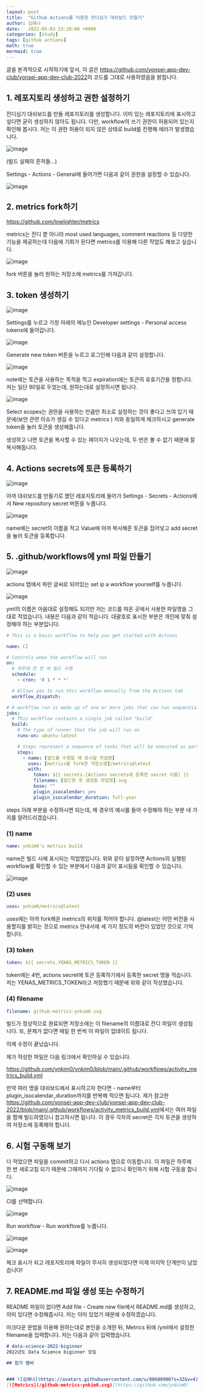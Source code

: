```yaml
---
layout: post
title:  "Github Actions를 이용한 잔디심기 대쉬보드 만들기"
author: 김예나
date:   2022-05-03 23:20:00 +0900
categories: [study]
tags: [github actions]
math: true
mermaid: true
---
```



글을 본격적으로 시작하기에 앞서, 이 글은 <https://github.com/yonsei-app-dev-club/yonsei-app-dev-club-2022>의 코드를 그대로 사용하였음을 밝힙니다.


## 1\. 레포지토리 생성하고 권한 설정하기


잔디심기 대쉬보드를 만들 레포지토리를 생성합니다. 이미 있는 레포지토리에 표시하고 싶다면 굳이 생성하지 않아도 됩니다. 다만, workflow의 쓰기 권한이 허용되어 있는지 확인해 봅시다. 저는 이 권한 허용이 되지 않은 상태로 build를 진행해 에러가 발생했습니다.


![image](https://user-images.githubusercontent.com/80688900/166449024-e2b54b39-49be-4ca9-970e-a733cc692218.png)

(빌드 실패의 흔적들...)


Settings - Actions - General에 들어가면 다음과 같이 권한을 설정할 수 있습니다.


![image](https://user-images.githubusercontent.com/80688900/166455246-c7c05aae-0ffc-4fde-8896-11155a84ba7f.png)


## 2\. metrics fork하기


<https://github.com/lowlighter/metrics>


metrics는 잔디 뿐 아니라 most used languages, comment reactions 등 다양한 기능을 제공하는데 다음에 기회가 된다면 metrics를 이용해 다른 작업도 해보고 싶습니다.


![image](https://user-images.githubusercontent.com/80688900/166453963-3e56272d-0944-42b1-a3d0-5df742530fbc.png)


fork 버튼을 눌러 원하는 저장소에 metrics를 가져갑니다.


## 3\. token 생성하기


![image](https://user-images.githubusercontent.com/80688900/166455448-7f74c879-4963-47b7-8565-97796330783a.png)


Settings를 누르고 가장 아래의 메뉴인 Developer settings - Personal access tokens에 들어갑니다.


![image](https://user-images.githubusercontent.com/80688900/166455680-be8f362d-88f0-4ff0-8b5a-f3dd08676c1e.png)


Generate new token 버튼을 누르고 로그인해 다음과 같이 설정합니다.


![image](https://user-images.githubusercontent.com/80688900/166456264-321880bd-f3c6-44aa-a1de-ebf5da616b35.png)


note에는 토큰을 사용하는 목적을 적고 expiration에는 토큰의 유효기간을 정합니다. 저는 일단 90일로 두었는데, 원하는대로 설정하시면 됩니다.


![image](https://user-images.githubusercontent.com/80688900/166456776-8731927d-d803-4ce6-a2f8-996cd149cfdc.png)


Select scopes는 권한을 사용하는 만큼만 최소로 설정하는 것이 좋다고 쓰여 있기 때문에(보안 관련 이슈가 생길 수 있다고 metrics ) 저와 동일하게 체크하시고 generate token을 눌러 토큰을 생성해줍니다.


생성하고 나면 토큰을 복사할 수 있는 페이지가 나오는데, 두 번은 볼 수 없기 때문에 잘 복사해둡니다.


## 4\. Actions secrets에 토큰 등록하기


![image](https://user-images.githubusercontent.com/80688900/166457746-beb33f48-7239-4d90-bfd9-61ef8dc63adf.png)


아까 대쉬보드를 만들기로 했던 레포지토리에 들어가 Settings - Secrets - Actions에서 New repository secret 버튼을 누릅니다.


![image](https://user-images.githubusercontent.com/80688900/166457877-2e574810-a6f6-49cf-b0de-0e2915969a4a.png)


name에는 secret의 이름을 적고 Value에 아까 복사해준 토큰을 집어넣고 add secret을 눌러 토큰을 등록합니다.


## 5\. .github/workflows에 yml 파일 만들기


![image](https://user-images.githubusercontent.com/80688900/166464567-546c00b0-5f2a-4252-911c-e41f70e9ac73.png)


actions 탭에서 파란 글씨로 되어있는 set ip a workflow yourself를 누릅니다.


![image](https://user-images.githubusercontent.com/80688900/166462552-f863ee7b-70a1-45f8-a816-5544be8c073b.png)


yml의 이름은 마음대로 설정해도 되지만 저는 코드를 따온 곳에서 사용한 파일명을 그대로 적었습니다. 내용은 다음과 같이 적습니다. 대괄호로 표시한 부분은 개인에 맞춰 설정해야 하는 부분입니다.


```yaml
# This is a basic workflow to help you get started with Actions

name: CI

# Controls when the workflow will run
on:
  # 하루에 한 번 씩 빌드 수행
  schedule:
    - cron: '0 1 * * *'

  # Allows you to run this workflow manually from the Actions tab
  workflow_dispatch:

# A workflow run is made up of one or more jobs that can run sequentially or in parallel
jobs:
  # This workflow contains a single job called "build"
  build:
    # The type of runner that the job will run on
    runs-on: ubuntu-latest

    # Steps represent a sequence of tasks that will be executed as part of the job
    steps:
      - name: [빌드를 수행할 때 표시할 작업명]
        uses: [metrics를 fork한 저장소명]/metrics@latest
        with:
          token: ${{ secrets.[Actions secrets에 등록한 secret 이름] }}
          filename: [빌드한 후 생성할 파일명].svg
          base: ""
          plugin_isocalendar: yes
          plugin_isocalendar_duration: full-year
```


steps 아래 부분을 수정하시면 되는데, 제 경우의 예시를 들어 수정해야 하는 부분 네 가지를 알려드리겠습니다.


### (1) name


```yaml
name: ynkim0's metrics build
```


name은 빌드 시에 표시되는 작업명입니다. 위와 같이 설정하면 Actions의 실행된 workflow를 확인할 수 있는 부분에서 다음과 같이 표시됨을 확인할 수 있습니다.


![image](https://user-images.githubusercontent.com/80688900/168099677-871ff878-0570-43a0-8ed9-3b40ebbbc502.png)



### (2) uses


```yaml
uses: ynkim0/metrics@latest
```


uses에는 아까 fork해온 metrics의 위치를 적어야 합니다. @latest는 어떤 버전을 사용할지를 밝히는 것으로 metrics 안내서에 세 가지 정도의 버전이 있었던 것으로 기억합니다.


### (3) token


```yaml
token: ${{ secrets.YENAS_METRICS_TOKEN }}
```


token에는 4번, actions secret에 토큰 등록하기에서 등록한 secret 명을 적습니다. 저는 YENAS_METRICS_TOKEN라고 저장했기 때문에 위와 같이 작성했습니다.


### (4) filename


```yaml
filename: github-metrics-ynkim0.svg
```


빌드가 정상적으로 완료되면 저장소에는 이 filename의 이름대로 잔디 파일이 생성됩니다. 또, 문제가 없다면 매일 한 번씩 이 파일이 업데이트 됩니다.


이제 수정이 끝났습니다.


제가 작성한 파일은 다음 링크에서 확인하실 수 있습니다.

<https://github.com/ynkim0/ynkim0/blob/main/.github/workflows/activity_metrics_build.yml>


만약 여러 명을 대쉬보드에서 표시하고자 한다면 - name부터 plugin_isocalendar_duration까지를 반복해 적으면 됩니다. 제가 참고한 <https://github.com/yonsei-app-dev-club/yonsei-app-dev-club-2022/blob/main/.github/workflows/activity_metrics_build.yml>에서는 여러 파일을 함께 빌드하였으니 참고하시면 됩니다. 이 경우 각자의 secret은 각자 토큰을 생성하여 저장소에 등록해야 합니다.


## 6\. 시험 구동해 보기


다 적었으면 파일을 commit하고 다시 actions 탭으로 이동합니다. 이 파일은 하루에 한 번 새로고침 되기 때문에 그때까지 기다릴 수 없으니 확인하기 위해 시험 구동을 합니다.


![image](https://user-images.githubusercontent.com/80688900/166467576-baa6cf07-d8e5-4ad3-a381-fe86e04d09f0.png)


CI를 선택합니다.


![image](https://user-images.githubusercontent.com/80688900/166467726-48730955-31f9-4c1b-a64f-a0443f68a676.png)


Run workflow - Run workflow를 누릅니다.


![image](https://user-images.githubusercontent.com/80688900/166469651-c2f1c852-bbb1-40a9-94e0-c76c29ed889d.png)


![image](https://user-images.githubusercontent.com/80688900/166469869-2c62e2db-05ff-4f69-84be-979df2491f5c.png)



체크 표시가 되고 레포지토리에 파일이 무사히 생성되었다면 이제 마지막 단계만이 남았습니다!


## 7\. README.md 파일 생성 또는 수정하기


README 파일이 없다면 Add file - Create new file에서 README.md를 생성하고, 이미 있다면 수정해줍시다. 저는 이미 있었기 때문에 수정하겠습니다.


마크다운 문법을 이용해 원하는대로 본인을 소개한 뒤, Metrics 뒤에 /yml에서 설정한 filename을 입력합니다. 저는 다음과 같이 입력했습니다.


```markdown
# data-science-2022-biginner
2022년도 Data Science biginner 모임

## 참가 멤버


### ![김예나](https://avatars.githubusercontent.com/u/80688900?s=32&v=4) [김예나](https://github.com/ynkim0) - https://ynkim0.github.io/
[![Metrics](/github-metrics-ynkim0.svg)](https://github.com/ynkim0)
```


